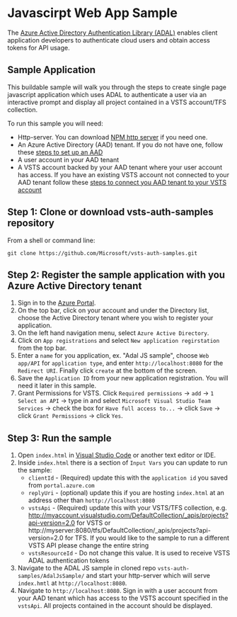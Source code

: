 # Javascirpt Web App Sample

The [Azure Active Directory Authentication Library (ADAL)](https://docs.microsoft.com/en-us/azure/active-directory/develop/active-directory-authentication-libraries) enables client application developers to authenticate cloud users and obtain access tokens for API usage.

## Sample Application

This buildable sample will walk you through the steps to create single page javascript application which uses ADAL to authenticate a user via an interactive prompt and display all project contained in a VSTS account/TFS collection.

To run this sample you will need:
* Http-server. You can download [NPM http server](https://www.npmjs.com/package/http-server) if you need one.
* An Azure Active Directory (AAD) tenant. If you do not have one, follow these [steps to set up an AAD](https://docs.microsoft.com/en-us/azure/active-directory/develop/active-directory-howto-tenant)
* A user account in your AAD tenant
* A VSTS account backed by your AAD tenant where your user account has access. If you have an existing VSTS account not connected to your AAD tenant follow these [steps to connect you AAD tenant to your VSTS account](https://www.visualstudio.com/en-us/docs/setup-admin/team-services/manage-organization-access-for-your-account-vs)

## Step 1: Clone or download vsts-auth-samples repository

From a shell or command line: 
```no-highlight
git clone https://github.com/Microsoft/vsts-auth-samples.git
```

## Step 2: Register the sample application with you Azure Active Directory tenant

1. Sign in to the [Azure Portal](https://portal.azure.com).
2. On the top bar, click on your account and under the Directory list, choose the Active Directory tenant where you wish to register your application.
3. On the left hand navigation menu, select `Azure Active Directory`.
4. Click on `App registrations` and select `New application regirstation` from the top bar.
5. Enter a `name` for you application, ex. "Adal JS sample", choose `Web app/API` for `application type`, and enter `http://localhost:8080` for the `Redirect URI`. Finally click `create` at the bottom of the screen.
6. Save the `Application ID` from your new application registration. You will need it later in this sample.
7. Grant Permissions for VSTS. Click `Required permissions` -> `add` -> `1 Select an API` -> type in and select `Microsoft Visual Studio Team Services` -> check the box for `Have full access to...` -> click `Save` -> click `Grant Permissions` -> click `Yes`.

## Step 3: Run the sample

1. Open `index.html` in [Visual Studio Code](https://code.visualstudio.com/download?wt.mc_id=adw-brandcore-editor-slink-downloads&gclid=EAIaIQobChMItJndsOXH1QIVFJR-Ch3uTgMREAAYASABEgLb2vD_BwE) or another text editor or IDE.
2. Inside `index.html` there is a section of `Input Vars` you can update to run the sample:
    * `clientId` - (Required) update this with the `application id` you saved from `portal.azure.com`
    * `replyUri` - (optional) update this if you are hosting `index.html` at an address other than `hottp://localhost:8080`
    * `vstsApi` - (Required) update this with your VSTS/TFS collection, e.g. http://myaccount.visualstudio.com/DefaultCollection/_apis/projects?api-version=2.0 for VSTS or http://myserver:8080/tfs/DefaultCollection/_apis/projects?api-version=2.0 for TFS. If you would like to the sample to run a different VSTS API please change the entire string
    * `vstsResourceId` - Do not change this value. It is used to receive VSTS ADAL authentication tokens
3. Navigate to the ADAL JS sample in cloned repo `vsts-auth-samples/AdalJsSample/` and start your http-server which will serve `index.hmtl` at `http://localhost:8080`.
4. Navigate to `http://localhost:8080`. Sign in with a user account from your AAD tenant which has access to the VSTS account specified in the `vstsApi`. All projects contained in the account should be displayed.




